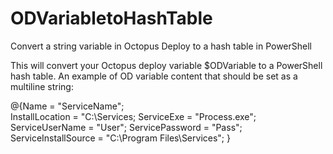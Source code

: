 # ODVariabletoHashTable
Convert a string variable in Octopus Deploy to a hash table in PowerShell

This will convert your Octopus deploy variable $ODVariable to a PowerShell hash table. An example of OD variable content that should be set as a multiline string:

@{Name                 = "ServiceName";     
	InstallLocation      = "C:\Services;
  ServiceExe           = "Process.exe";
	ServiceUserName      = "User"; 
  ServicePassword      = "Pass";
	ServiceInstallSource = "C:\Program Files\Services";
}
